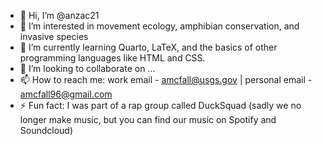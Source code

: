 - 👋 Hi, I’m @anzac21
- 👀 I’m interested in movement ecology, amphibian conservation, and invasive species
- 🌱 I’m currently learning Quarto, LaTeX, and the basics of other programming languages like HTML and CSS.
- 💞️ I’m looking to collaborate on ...
- 📫 How to reach me: work email - amcfall@usgs.gov | personal email - amcfall96@gmail.com
- ⚡ Fun fact: I was part of a rap group called DuckSquad (sadly we no longer make music, but you can find our music on Spotify and Soundcloud)

<!---
anzac21/anzac21 is a ✨ special ✨ repository because its `README.md` (this file) appears on your GitHub profile.
You can click the Preview link to take a look at your changes.
--->
